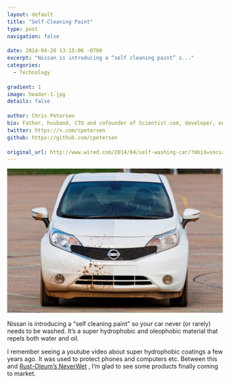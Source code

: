 ```yaml
---
layout: default
title: "Self-Cleaning Paint"
type: post
navigation: false

date: 2014-04-28 13:15:06 -0700
excerpt: "Nissan is introducing a “self cleaning paint” s..."
categories:
  - Technology

gradient: 1
image: header-1.jpg
details: false

author: Chris Petersen
bio: Father, husband, CTO and cofounder of Scientist.com, developer, entrepreneur and technologist.
twitter: https://x.com/cpetersen
github: https://github.com/cpetersen

original_url: http://www.wired.com/2014/04/self-washing-car/?mbid=social_fb
---
```



  ![self_cleaning_car_06-660x440.jpg](/assets/import/ad76c15fb25e2815308c9aa11e92a4aa.jpg)  

 Nissan is introducing a “self cleaning paint” so your car never (or rarely) needs to be washed. It’s a super hydrophobic and oleophobic material that repels both water and oil.

 I remember seeing a youtube video about super hydrophobic coatings a few years ago. It was used to protect phones and computers etc. Between this and  [Rust-Oleum’s NeverWet](http://www.rustoleum.com/product-catalog/consumer-brands/neverwet/neverwet-kit) , I’m glad to see some products finally coming to market.
